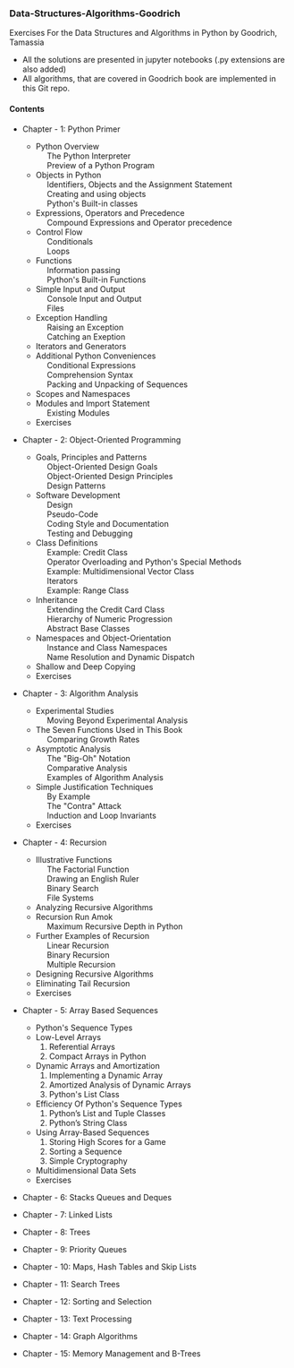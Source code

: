 ### Data-Structures-Algorithms-Goodrich
Exercises For the Data Structures and Algorithms in Python by Goodrich, Tamassia

+ All the solutions are presented in jupyter notebooks (.py extensions are also added)
+ All algorithms, that are covered in Goodrich book are implemented in this Git repo.

#### Contents


+ Chapter - 1: Python Primer<br/>
  - Python Overview<br/>
   &nbsp;&nbsp;&nbsp;&nbsp;&nbsp;The Python Interpreter<br/>
   &nbsp;&nbsp;&nbsp;&nbsp;&nbsp;Preview of a Python Program<br/>
  - Objects in Python<br/>
   &nbsp;&nbsp;&nbsp;&nbsp;&nbsp;Identifiers, Objects and the Assignment Statement<br/>
   &nbsp;&nbsp;&nbsp;&nbsp;&nbsp;Creating and using objects<br/>
   &nbsp;&nbsp;&nbsp;&nbsp;&nbsp;Python's Built-in classes<br/>
  - Expressions, Operators and Precedence<br/>
   &nbsp;&nbsp;&nbsp;&nbsp;&nbsp;Compound Expressions and Operator precedence<br/>
  - Control Flow<br/>
   &nbsp;&nbsp;&nbsp;&nbsp;&nbsp;Conditionals<br/>
   &nbsp;&nbsp;&nbsp;&nbsp;&nbsp;Loops<br/>
  - Functions<br/>
   &nbsp;&nbsp;&nbsp;&nbsp;&nbsp;Information passing<br/>
   &nbsp;&nbsp;&nbsp;&nbsp;&nbsp;Python's Built-in Functions<br/>
  - Simple Input and Output<br/>
   &nbsp;&nbsp;&nbsp;&nbsp;&nbsp;Console Input and Output<br/>
   &nbsp;&nbsp;&nbsp;&nbsp;&nbsp;Files<br/>
  - Exception Handling<br/>
   &nbsp;&nbsp;&nbsp;&nbsp;&nbsp;Raising an Exception<br/>
   &nbsp;&nbsp;&nbsp;&nbsp;&nbsp;Catching an Exeption<br/>
  - Iterators and Generators<br/>
  - Additional Python Conveniences<br/>
   &nbsp;&nbsp;&nbsp;&nbsp;&nbsp;Conditional Expressions<br/>
   &nbsp;&nbsp;&nbsp;&nbsp;&nbsp;Comprehension Syntax<br/>
   &nbsp;&nbsp;&nbsp;&nbsp;&nbsp;Packing and Unpacking of Sequences<br/>
  - Scopes and Namespaces<br/>
  - Modules and Import Statement<br/>
   &nbsp;&nbsp;&nbsp;&nbsp;&nbsp;Existing Modules<br/>
  - Exercises<br/>
   
 
+ Chapter - 2: Object-Oriented Programming<br/>
  - Goals, Principles and Patterns<br/>
   &nbsp;&nbsp;&nbsp;&nbsp;&nbsp;Object-Oriented Design Goals<br/>
   &nbsp;&nbsp;&nbsp;&nbsp;&nbsp;Object-Oriented Design Principles<br/>
   &nbsp;&nbsp;&nbsp;&nbsp;&nbsp;Design Patterns<br/>
  - Software Development<br/>
   &nbsp;&nbsp;&nbsp;&nbsp;&nbsp;Design<br/>
   &nbsp;&nbsp;&nbsp;&nbsp;&nbsp;Pseudo-Code<br/>
   &nbsp;&nbsp;&nbsp;&nbsp;&nbsp;Coding Style and Documentation<br/>
   &nbsp;&nbsp;&nbsp;&nbsp;&nbsp;Testing and Debugging<br/>
  - Class Definitions<br/>
   &nbsp;&nbsp;&nbsp;&nbsp;&nbsp;Example: Credit Class<br/>
   &nbsp;&nbsp;&nbsp;&nbsp;&nbsp;Operator Overloading and Python's Special Methods<br/>
   &nbsp;&nbsp;&nbsp;&nbsp;&nbsp;Example: Multidimensional Vector Class<br/>
   &nbsp;&nbsp;&nbsp;&nbsp;&nbsp;Iterators<br/>
   &nbsp;&nbsp;&nbsp;&nbsp;&nbsp;Example: Range Class<br/>
  - Inheritance   
   &nbsp;&nbsp;&nbsp;&nbsp;&nbsp;Extending the Credit Card Class  
   &nbsp;&nbsp;&nbsp;&nbsp;&nbsp;Hierarchy of Numeric Progression  
   &nbsp;&nbsp;&nbsp;&nbsp;&nbsp;Abstract Base Classes  
  - Namespaces and Object-Orientation  
   &nbsp;&nbsp;&nbsp;&nbsp;&nbsp;Instance and Class Namespaces  
   &nbsp;&nbsp;&nbsp;&nbsp;&nbsp;Name Resolution and Dynamic Dispatch  
  - Shallow and Deep Copying  
  - Exercises     


+ Chapter - 3: Algorithm Analysis  
  - Experimental Studies  
   &nbsp;&nbsp;&nbsp;&nbsp;&nbsp;Moving Beyond Experimental Analysis  
  - The Seven Functions Used in This Book  
   &nbsp;&nbsp;&nbsp;&nbsp;&nbsp;Comparing Growth Rates  
  - Asymptotic Analysis  
   &nbsp;&nbsp;&nbsp;&nbsp;&nbsp;The "Big-Oh" Notation  
   &nbsp;&nbsp;&nbsp;&nbsp;&nbsp;Comparative Analysis  
   &nbsp;&nbsp;&nbsp;&nbsp;&nbsp;Examples of Algorithm Analysis  
  - Simple Justification Techniques  
   &nbsp;&nbsp;&nbsp;&nbsp;&nbsp;By Example  
   &nbsp;&nbsp;&nbsp;&nbsp;&nbsp;The "Contra" Attack  
   &nbsp;&nbsp;&nbsp;&nbsp;&nbsp;Induction and Loop Invariants  
  - Exercises  
   
   
+ Chapter - 4: Recursion  
  - Illustrative Functions  
   &nbsp;&nbsp;&nbsp;&nbsp;&nbsp;The Factorial Function  
   &nbsp;&nbsp;&nbsp;&nbsp;&nbsp;Drawing an English Ruler  
   &nbsp;&nbsp;&nbsp;&nbsp;&nbsp;Binary Search  
   &nbsp;&nbsp;&nbsp;&nbsp;&nbsp;File Systems  
  - Analyzing Recursive Algorithms  
  - Recursion Run Amok  
   &nbsp;&nbsp;&nbsp;&nbsp;&nbsp;Maximum Recursive Depth in Python  
  - Further Examples of Recursion  
   &nbsp;&nbsp;&nbsp;&nbsp;&nbsp;Linear Recursion  
   &nbsp;&nbsp;&nbsp;&nbsp;&nbsp;Binary Recursion  
   &nbsp;&nbsp;&nbsp;&nbsp;&nbsp;Multiple Recursion  
  - Designing Recursive Algorithms
  - Eliminating Tail Recursion
  - Exercises
   
   
+ Chapter - 5: Array Based Sequences
  - Python's Sequence Types
  - Low-Level Arrays
       1. Referential Arrays
       2. Compact Arrays in Python
  - Dynamic Arrays and Amortization
       1. Implementing a Dynamic Array
       2. Amortized Analysis of Dynamic Arrays
       3. Python's List Class
  - Efficiency Of Python's Sequence Types
       1. Python’s List and Tuple Classes
       2. Python’s String Class
  - Using Array-Based Sequences
       1. Storing High Scores for a Game
       2. Sorting a Sequence
       3. Simple Cryptography
  - Multidimensional Data Sets
  - Exercises
+ Chapter - 6: Stacks Queues and Deques

+ Chapter - 7: Linked Lists
+ Chapter - 8: Trees
+ Chapter - 9: Priority Queues
+ Chapter - 10: Maps, Hash Tables and Skip Lists
+ Chapter - 11: Search Trees
+ Chapter - 12: Sorting and Selection
+ Chapter - 13: Text Processing
+ Chapter - 14: Graph Algorithms
+ Chapter - 15: Memory Management and B-Trees

